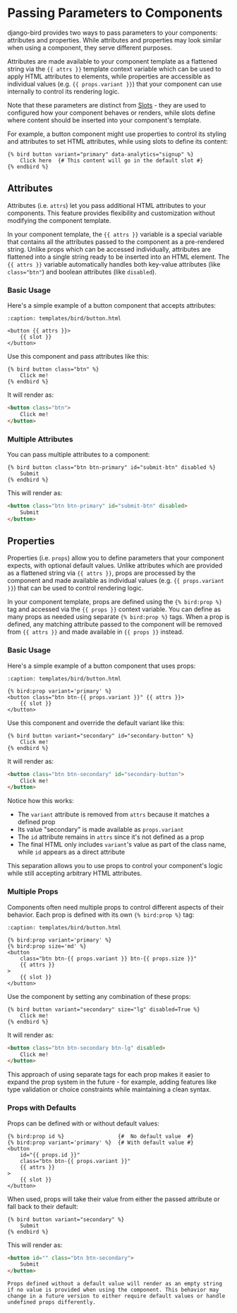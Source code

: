 # Passing Parameters to Components

django-bird provides two ways to pass parameters to your components: attributes and properties. While attributes and properties may look similar when using a component, they serve different purposes.

Attributes are made available to your component template as a flattened string via the `{{ attrs }}` template context variable which can be used to apply HTML attributes to elements, while properties are accessible as individual values (e.g. `{{ props.variant }}`) that your component can use internally to control its rendering logic.

Note that these parameters are distinct from [Slots](slots.md) - they are used to configured how your component behaves or renders, while slots define where content should be inserted into your component's template.

For example, a button component might use properties to control its styling and attributes to set HTML attributes, while using slots to define its content:

```htmldjango
{% bird button variant="primary" data-analytics="signup" %}
    Click here  {# This content will go in the default slot #}
{% endbird %}
```

## Attributes

Attributes (i.e. `attrs`) let you pass additional HTML attributes to your components. This feature provides flexibility and customization without modifying the component template.

In your component template, the `{{ attrs }}` variable is a special variable that contains all the attributes passed to the component as a pre-rendered string. Unlike props which can be accessed individually, attributes are flattened into a single string ready to be inserted into an HTML element. The `{{ attrs }}` variable automatically handles both key-value attributes (like `class="btn"`) and boolean attributes (like `disabled`).

### Basic Usage

Here's a simple example of a button component that accepts attributes:

```{code-block} htmldjango
:caption: templates/bird/button.html

<button {{ attrs }}>
    {{ slot }}
</button>
```

Use this component and pass attributes like this:

```htmldjango
{% bird button class="btn" %}
    Click me!
{% endbird %}
```

It will render as:

```html
<button class="btn">
    Click me!
</button>

```

### Multiple Attributes

You can pass multiple attributes to a component:

```htmldjango
{% bird button class="btn btn-primary" id="submit-btn" disabled %}
    Submit
{% endbird %}
```

This will render as:

```html
<button class="btn btn-primary" id="submit-btn" disabled>
    Submit
</button>
```

## Properties

Properties (i.e. `props`) allow you to define parameters that your component expects, with optional default values. Unlike attributes which are provided as a flattened string via `{{ attrs }}`, props are processed by the component and made available as individual values (e.g. `{{ props.variant }}`) that can be used to control rendering logic.

In your component template, props are defined using the `{% bird:prop %}` tag and accessed via the `{{ props }}` context variable. You can define as many props as needed using separate `{% bird:prop %}` tags. When a prop is defined, any matching attribute passed to the component will be removed from `{{ attrs }}` and made available in `{{ props }}` instead.

### Basic Usage

Here's a simple example of a button component that uses props:

```{code-block} htmldjango
:caption: templates/bird/button.html

{% bird:prop variant='primary' %}
<button class="btn btn-{{ props.variant }}" {{ attrs }}>
    {{ slot }}
</button>
```

Use this component and override the default variant like this:

```htmldjango
{% bird button variant="secondary" id="secondary-button" %}
    Click me!
{% endbird %}
```

It will render as:

```html
<button class="btn btn-secondary" id="secondary-button">
    Click me!
</button>
```

Notice how this works:

- The `variant` attribute is removed from `attrs` because it matches a defined prop
- Its value "secondary" is made available as `props.variant`
- The `id` attribute remains in `attrs` since it's not defined as a prop
- The final HTML only includes `variant`'s value as part of the class name, while `id` appears as a direct attribute

This separation allows you to use props to control your component's logic while still accepting arbitrary HTML attributes.

### Multiple Props

Components often need multiple props to control different aspects of their behavior. Each prop is defined with its own `{% bird:prop %}` tag:

```{code-block} htmldjango
:caption: templates/bird/button.html

{% bird:prop variant='primary' %}
{% bird:prop size='md' %}
<button 
    class="btn btn-{{ props.variant }} btn-{{ props.size }}"
    {{ attrs }}
>
    {{ slot }}
</button>
```

Use the component by setting any combination of these props:

```htmldjango
{% bird button variant="secondary" size="lg" disabled=True %}
    Click me!
{% endbird %}
```

It will render as:

```html
<button class="btn btn-secondary btn-lg" disabled>
    Click me!
</button>
```

This approach of using separate tags for each prop makes it easier to expand the prop system in the future - for example, adding features like type validation or choice constraints while maintaining a clean syntax.

### Props with Defaults

Props can be defined with or without default values:

```htmldjango
{% bird:prop id %}                 {#  No default value  #}
{% bird:prop variant='primary' %}  {# With default value #}
<button
    id="{{ props.id }}"
    class="btn btn-{{ props.variant }}"
    {{ attrs }}
>
    {{ slot }}
</button>
```

When used, props will take their value from either the passed attribute or fall back to their default:

```htmldjango
{% bird button variant="secondary" %}
    Submit
{% endbird %}
```

This will render as:

```html
<button id="" class="btn btn-secondary">
    Submit
</button>
```

```{note}
Props defined without a default value will render as an empty string if no value is provided when using the component. This behavior may change in a future version to either require default values or handle undefined props differently.
```
